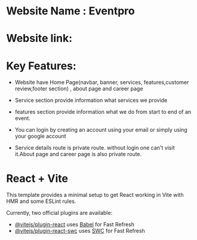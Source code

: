 # Website Name : Eventpro
# Website link:


# Key Features:

- Website have Home Page(navbar, banner, services, features,customer review,footer section) , about page and career page

- Service section provide information what services we provide

- features section provide information what we do from start to end of an event.

- You can login by creating an account using your email or simply using your google account

- Service details route is private route. without login one can't visit it.About page and career page is also private route.





# React + Vite

This template provides a minimal setup to get React working in Vite with HMR and some ESLint rules.

Currently, two official plugins are available:

- [@vitejs/plugin-react](https://github.com/vitejs/vite-plugin-react/blob/main/packages/plugin-react/README.md) uses [Babel](https://babeljs.io/) for Fast Refresh
- [@vitejs/plugin-react-swc](https://github.com/vitejs/vite-plugin-react-swc) uses [SWC](https://swc.rs/) for Fast Refresh
